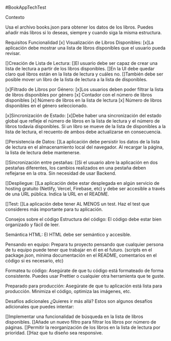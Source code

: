 #BookAppTechTest

Contexto

Usa el archivo books.json para obtener los datos de los libros. Puedes añadir más libros si lo deseas, siempre y cuando siga la misma estructura.

Requisitos
Funcionalidad
[x] Visualización de Libros Disponibles:
[x]La aplicación debe mostrar una lista de libros disponibles que el usuario pueda revisar.

[]Creación de Lista de Lectura:
[]El usuario debe ser capaz de crear una lista de lectura a partir de los libros disponibles.
[]En la UI debe quedar claro qué libros están en la lista de lectura y cuáles no.
[]También debe ser posible mover un libro de la lista de lectura a la lista de disponibles.

[x]Filtrado de Libros por Género:
[x]Los usuarios deben poder filtrar la lista de libros disponibles por género
[x] Contador con el número de libros disponibles
[x] Número de libros en la lista de lectura
[x] Número de libros disponibles en el género seleccionado.

[x]Sincronización de Estado:
[x]Debe haber una sincronización del estado global que refleje el número de libros en la lista de lectura y el número de libros todavía disponibles. Si un libro se mueve de la lista de disponibles a la lista de lectura, el recuento de ambos debe actualizarse en consecuencia.

[]Persistencia de Datos:
[]La aplicación debe persistir los datos de la lista de lectura en el almacenamiento local del navegador. Al recargar la página, la lista de lectura debe mantenerse.

[]Sincronización entre pestañas:
[]Si el usuario abre la aplicación en dos pestañas diferentes, los cambios realizados en una pestaña deben reflejarse en la otra. Sin necesidad de usar Backend.

[]Despliegue:
[]La aplicación debe estar desplegada en algún servicio de hosting gratuito (Netlify, Vercel, Firebase, etc) y debe ser accesible a través de una URL pública. Indica la URL en el README.

[]Test:
[]La aplicación debe tener AL MENOS un test. Haz el test que consideres más importante para tu aplicación.

Consejos sobre el código
Estructura del código: El código debe estar bien organizado y fácil de leer.

Semántica HTML: El HTML debe ser semántico y accesible.

Pensando en equipo: Prepara tu proyecto pensando que cualquier persona de tu equipo puede tener que trabajar en él en el futuro. (scripts en el package.json, mínima documentación en el README, comentarios en el código si es necesario, etc)

Formatea tu código: Asegúrate de que tu código está formateado de forma consistente. Puedes usar Prettier o cualquier otra herramienta que te guste.

Preparado para producción: Asegúrate de que tu aplicación está lista para producción. Minimiza el código, optimiza las imágenes, etc.

Desafíos adicionales
¿Quieres ir más allá? Estos son algunos desafíos adicionales que puedes intentar:

[]Implementar una funcionalidad de búsqueda en la lista de libros disponibles.
[]Añade un nuevo filtro para filtrar los libros por número de páginas.
[]Permitir la reorganización de los libros en la lista de lectura por prioridad.
[]Haz que tu diseño sea responsive.
